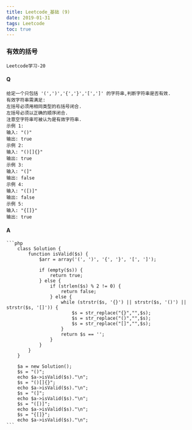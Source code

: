 ```yaml
---
title: Leetcode_基础 (9)
date: 2019-01-31
tags: Leetcode
toc: true
---
```


### 有效的括号
    Leetcode学习-20

<!-- more -->

#### Q
    给定一个只包括 '(',')','{','}','[',']' 的字符串,判断字符串是否有效.
    有效字符串需满足: 
    左括号必须用相同类型的右括号闭合.
    左括号必须以正确的顺序闭合.
    注意空字符串可被认为是有效字符串.
    示例 1:
    输入: "()"
    输出: true
    示例 2:
    输入: "()[]{}"
    输出: true
    示例 3:
    输入: "(]"
    输出: false
    示例 4:
    输入: "([)]"
    输出: false
    示例 5:
    输入: "{[]}"
    输出: true

#### A
    ```php
        class Solution {
            function isValid($s) {
                $arr = array('(', ')', '{', '}', '[', ']');
                
                if (empty($s)) {
                    return true;
                } else {
                    if (strlen($s) % 2 != 0) {
                        return false;
                    } else {
                        while (strstr($s, '{}') || strstr($s, '()') || strstr($s, '[]')) {
                            $s = str_replace("{}","",$s);
                            $s = str_replace("()","",$s);
                            $s = str_replace("[]","",$s);
                        }
                        return $s == '';
                    }
                }
            }
        }

        $a = new Solution();
        $s = "()";
        echo $a->isValid($s)."\n";
        $s = "()[]{}";
        echo $a->isValid($s)."\n";
        $s = "(]";
        echo $a->isValid($s)."\n";
        $s = "([)]";
        echo $a->isValid($s)."\n";
        $s = "{[]}";
        echo $a->isValid($s)."\n";
    ```

